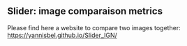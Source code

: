 ## Slider: image comparaison metrics

Please find here a website to compare two images together: https://yannisbel.github.io/Slider_IGN/
